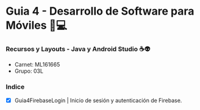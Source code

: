 # Guia 4 - Desarrollo de Software para Móviles 📱💻
### Recursos y Layouts - Java y Android Studio ☕👽

- Carnet: ML161665
- Grupo: 03L

### Indice
- [x] Guia4FirebaseLogin | Inicio de sesión y autenticación de Firebase.



